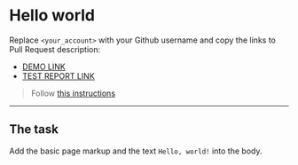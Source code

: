 # Hello world
Replace `<your_account>` with your Github username and copy the links to Pull Request description:
- [DEMO LINK](https://yehormerzlenko.github.io/layout_hello-world/)
- [TEST REPORT LINK](https://yehormerzlenko.github.io/layout_hello-world/report/html_report/)

> Follow [this instructions](https://github.com/mate-academy/layout_task-guideline#how-to-solve-the-layout-tasks-on-github)
___

## The task 
Add the basic page markup and the text `Hello, world!` into the body.
